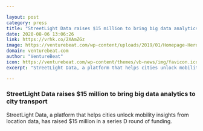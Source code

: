 ```yaml
---

layout: post
category: press
title: "StreetLight Data raises $15 million to bring big data analytics to city transport"
date: 2020-08-06 13:06:26
link: https://vrhk.co/2XAmZGz
image: https://venturebeat.com/wp-content/uploads/2019/01/Homepage-Hero-v2.jpg?w=1200&strip=all
domain: venturebeat.com
author: "VentureBeat"
icon: https://venturebeat.com/wp-content/themes/vb-news/img/favicon.ico
excerpt: "StreetLight Data, a platform that helps cities unlock mobility insights from location data, has raised $15 million in a series D round of funding. "

---
```


### StreetLight Data raises $15 million to bring big data analytics to city transport

StreetLight Data, a platform that helps cities unlock mobility insights from location data, has raised $15 million in a series D round of funding. 